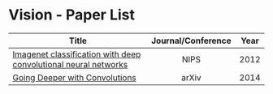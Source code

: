 # Vision - Paper List

|Title|Journal/Conference|Year|
|---|:---:|---|
|[Imagenet classification with deep convolutional neural networks](https://github.com/CKtrace/Research-Paper-Review/tree/main/Vision/Alexnet)|NIPS|2012|
|[Going Deeper with Convolutions](https://github.com/CKtrace/Research-Paper-Review/tree/main/Vision/GoogLeNet)|arXiv|2014|